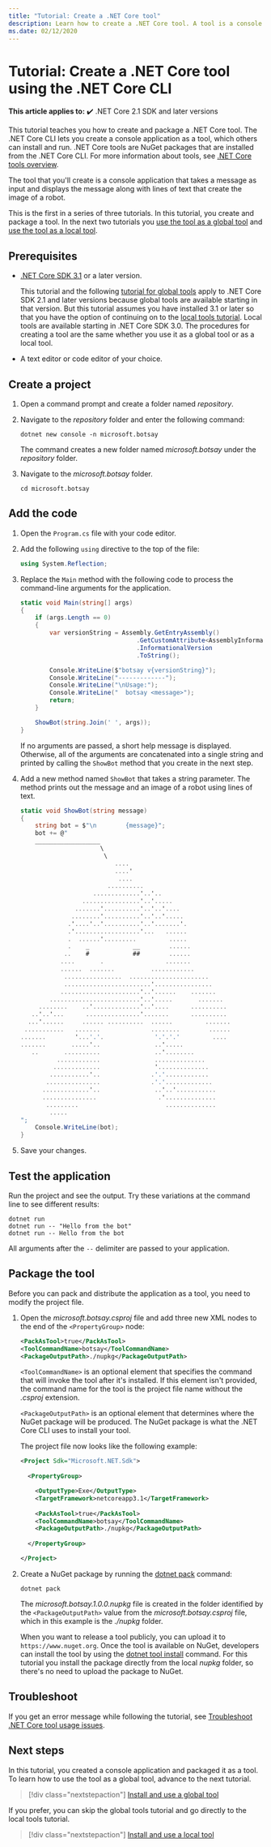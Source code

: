 ```yaml
---
title: "Tutorial: Create a .NET Core tool"
description: Learn how to create a .NET Core tool. A tool is a console application that is installed by using the .NET Core CLI.
ms.date: 02/12/2020
---
```


# Tutorial: Create a .NET Core tool using the .NET Core CLI

**This article applies to:** ✔️ .NET Core 2.1 SDK and later versions

This tutorial teaches you how to create and package a .NET Core tool. The .NET Core CLI lets you create a console application as a tool, which others can install and run. .NET Core tools are NuGet packages that are installed from the .NET Core CLI. For more information about tools, see [.NET Core tools overview](global-tools.md).

The tool that you'll create is a console application that takes a message as input and displays the message along with lines of text that create the image of a robot.

This is the first in a series of three tutorials. In this tutorial, you create and package a tool. In the next two tutorials you [use the tool as a global tool](global-tools-how-to-use.md) and [use the tool as a local tool](local-tools-how-to-use.md).

## Prerequisites

- [.NET Core SDK 3.1](https://dotnet.microsoft.com/download) or a later version.

  This tutorial and the following [tutorial for global tools](global-tools-how-to-use.md) apply to .NET Core SDK 2.1 and later versions because global tools are available starting in that version. But this tutorial assumes you have installed 3.1 or later so that you have the option of continuing on to the [local tools tutorial](local-tools-how-to-use.md). Local tools are available starting in .NET Core SDK 3.0. The procedures for creating a tool are the same whether you use it as a global tool or as a local tool.
  
- A text editor or code editor of your choice.

## Create a project

1. Open a command prompt and create a folder named *repository*.

1. Navigate to the *repository* folder and enter the following command:

   ```dotnetcli
   dotnet new console -n microsoft.botsay
   ```

   The command creates a new folder named *microsoft.botsay* under the *repository* folder.

1. Navigate to the *microsoft.botsay* folder.

   ```console
   cd microsoft.botsay
   ```

## Add the code

1. Open the `Program.cs` file with your code editor.

1. Add the following `using` directive to the top of the file:

   ```csharp
   using System.Reflection;
   ```

1. Replace the `Main` method with the following code to process the command-line arguments for the application.

   ```csharp
   static void Main(string[] args)
   {
       if (args.Length == 0)
       {
           var versionString = Assembly.GetEntryAssembly()
                                   .GetCustomAttribute<AssemblyInformationalVersionAttribute>()
                                   .InformationalVersion
                                   .ToString();

           Console.WriteLine($"botsay v{versionString}");
           Console.WriteLine("-------------");
           Console.WriteLine("\nUsage:");
           Console.WriteLine("  botsay <message>");
           return;
       }

       ShowBot(string.Join(' ', args));
   }
   ```

   If no arguments are passed, a short help message is displayed. Otherwise, all of the arguments are concatenated into a single string and printed by calling the `ShowBot` method that you create in the next step.

1. Add a new method named `ShowBot` that takes a string parameter. The method prints out the message and an image of a robot using lines of text.

   ```csharp
   static void ShowBot(string message)
   {
       string bot = $"\n        {message}";
       bot += @"
       __________________
                         \
                          \
                             ....
                             ....'
                              ....
                           ..........
                       .............'..'..
                    ................'..'.....
                  .......'..........'..'..'....
                 ........'..........'..'..'.....
                .'....'..'..........'..'.......'.
                .'..................'...   ......
                .  ......'.........         .....
                .    _            __        ......
               ..    #            ##        ......
              ....       .                 .......
              ......  .......          ............
               ................  ......................
               ........................'................
              ......................'..'......    .......
           .........................'..'.....       .......
        ........    ..'.............'..'....      ..........
      ..'..'...      ...............'.......      ..........
     ...'......     ...... ..........  ......         .......
    ...........   .......              ........        ......
   .......        '...'.'.              '.'.'.'         ....
   .......       .....'..               ..'.....
      ..       ..........               ..'........
             ............               ..............
            .............               '..............
           ...........'..              .'.'............
          ...............              .'.'.............
         .............'..               ..'..'...........
         ...............                 .'..............
          .........                        ..............
           .....
   ";
       Console.WriteLine(bot);
   }
   ```

1. Save your changes.

## Test the application

Run the project and see the output. Try these variations at the command line to see different results:

```dotnetcli
dotnet run
dotnet run -- "Hello from the bot"
dotnet run -- Hello from the bot
```

All arguments after the `--` delimiter are passed to your application.

## Package the tool

Before you can pack and distribute the application as a tool, you need to modify the project file.

1. Open the *microsoft.botsay.csproj* file and add three new XML nodes to the end of the `<PropertyGroup>` node:

   ```xml
   <PackAsTool>true</PackAsTool>
   <ToolCommandName>botsay</ToolCommandName>
   <PackageOutputPath>./nupkg</PackageOutputPath>
   ```

   `<ToolCommandName>` is an optional element that specifies the command that will invoke the tool after it's installed. If this element isn't provided, the command name for the tool is the project file name without the *.csproj* extension.

   `<PackageOutputPath>` is an optional element that determines where the NuGet package will be produced. The NuGet package is what the .NET Core CLI uses to install your tool.

   The project file now looks like the following example:

   ```xml
   <Project Sdk="Microsoft.NET.Sdk">
  
     <PropertyGroup>

       <OutputType>Exe</OutputType>
       <TargetFramework>netcoreapp3.1</TargetFramework>
  
       <PackAsTool>true</PackAsTool>
       <ToolCommandName>botsay</ToolCommandName>
       <PackageOutputPath>./nupkg</PackageOutputPath>
  
     </PropertyGroup>

   </Project>
   ```

1. Create a NuGet package by running the [dotnet pack](dotnet-pack.md) command:

   ```dotnetcli
   dotnet pack
   ```

   The *microsoft.botsay.1.0.0.nupkg* file is created in the folder identified by the `<PackageOutputPath>` value from the *microsoft.botsay.csproj* file, which in this example is the *./nupkg* folder.
  
   When you want to release a tool publicly, you can upload it to `https://www.nuget.org`. Once the tool is available on NuGet, developers can install the tool by using the [dotnet tool install](dotnet-tool-install.md) command. For this tutorial you install the package directly from the local *nupkg* folder, so there's no need to upload the package to NuGet.

## Troubleshoot

If you get an error message while following the tutorial, see [Troubleshoot .NET Core tool usage issues](troubleshoot-usage-issues.md).

## Next steps

In this tutorial, you created a console application and packaged it as a tool. To learn how to use the tool as a global tool, advance to the next tutorial.

> [!div class="nextstepaction"]
> [Install and use a global tool](global-tools-how-to-use.md)

If you prefer, you can skip the global tools tutorial and go directly to the local tools tutorial.

> [!div class="nextstepaction"]
> [Install and use a local tool](local-tools-how-to-use.md)
